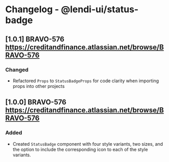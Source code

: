 # Changelog - @lendi-ui/status-badge

## [1.0.1] BRAVO-576 https://creditandfinance.atlassian.net/browse/BRAVO-576
### Changed
- Refactored `Props` to `StatusBadgeProps` for code clarity when importing props into other projects

## [1.0.0] BRAVO-576 https://creditandfinance.atlassian.net/browse/BRAVO-576
### Added
- Created `StatusBadge` component with four style variants, two sizes, and the option to include the corresponding icon to each of the style variants.
